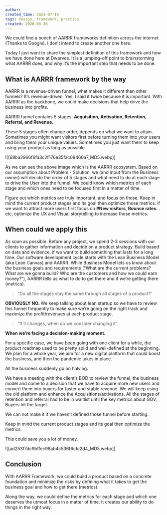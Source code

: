 ```yaml
---
author: 
created_time: 2021-07-19
tags: design, framework, practice
created: 2020-06-30
---
```


We could find a bunch of AARRR frameworks definition across the internet (Thanks to Google). I don’t intend to create another one here.

Today I just want to share the simplest definition of this framework and how we have done here at Dwarves. It is a jumping-off point to brainstorming what AARRR does, and why it’s the important step that needs to be done.

## **What is AARRR framework by the way**

AARRR is a revenue-driven funnel, what makes it different than other funnels? It’s revenue-driven. Yes, I said it twice because it is important. With AARRR as the backbone, we could make decisions that help drive the business into profits.

AARRR funnel contains 5 stages: **Acquisition, Activation, Retention, Referral, **and** Revenue.**

These 5 stages often change order, depends on what we want to attain. Sometimes you might want visitors first before turning them into your users and bring them your unique values. Sometimes you just want them to keep using your product as long as possible.


![[68ba2966f6fa3c2f176e35fac09460a7_MD5.webp]]


As we can see the above image which is the AARRR ecosystem. Based on our assumption about Problem - Solution, we (and input from the Business owner) will decide the order of 5 stages and what need to do at each stage to drive the User into the funnel. We could know which metrics of each stage and which ones need to be focused first in a matter of time.


Figure out which metrics are truly important, and focus on those. Keep in mind the current product stages and its goal then optimize those metrics: if we want to attract more users first focus on **#New visitors**, **Bounce rates**…etc, optimize the UX and Visual storytelling to increase those metrics.

## **When could we apply this**

As soon as possible. Before any project, we spend 2-3 sessions with our clients to gather information and decide on a product strategy. Build based on data and evidence, if we want to build something that lasts for a long time. Our software development cycle starts with the Lean Business Model (aka Lean Canvas) and AARRR. While Business Model lets us know about the business goals and requirements (“What are the current problems? What are we gonna build? Who are the customers and how we could earn money?”), AARRR tells us what to do to get there and if we’re getting there (metrics).


> “Do all the stages stay the same through all stages of a product?”


**OBVIOUSLY NO.** We keep talking about lean startup so we have to review this funnel frequently to make sure we’re going on the right track and maximize the profit/revenues at each product stage.


> “If it changes, when do we consider changing it”


**When we’re facing a decision-making moment.**

For a specific case, we have been going with one client for a while, the product roadmap used to be pretty solid and well-defined at the beginning. We plan for a whole year, we aim for a new digital platform that could boost the business, and then the pandemic takes in place.

All the business suddenly go on halving.


We have a meeting with the client’s BOD to review the funnel, the business model and come to a decision that we have to acquire more new users and convert them into buyers for faster and stable revenue. We will keep using the old platform and enhance the Acquisitions/activations. All the stages of retention and referral had to be in waitlist until the key metrics about GOV, Buyers hit the target.

We can not make it if we haven’t defined those funnel before starting.

Keep in mind the current product stages and its goal then optimize the metrics.


This could save you a lot of money.


![[ad253f7dc9bffec98ab4c536f6cfc2d4_MD5.webp]]


## Conclusion

With AARRR Framework, we could build a product based on a concrete foundation and minimize the risks by defining what it takes to get the business goal and how to get there (metrics).


Along the way, we could define the metrics for each stage and which one deserves the utmost focus in a matter of time. It creates our ability to do things in the right way.
